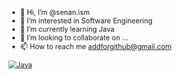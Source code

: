 - 👋 Hi, I’m @senan.ism
- 👀 I’m interested in Software Engineering
- 🌱 I’m currently learning Java 
- 💞️ I’m looking to collaborate on ...
- 📫 How to reach me addforgithub@gmail.com

<!---
senanismm/senanismm is a ✨ special ✨ repository because its `README.md` (this file) appears on your GitHub profile.
You can click the Preview link to take a look at your changes.
--->
[![Java](https://img.shields.io/badge/Java-kullanılıyor-yellowgreen.svg?style=flat&logo=java)](https://www.java.com/tr/)

